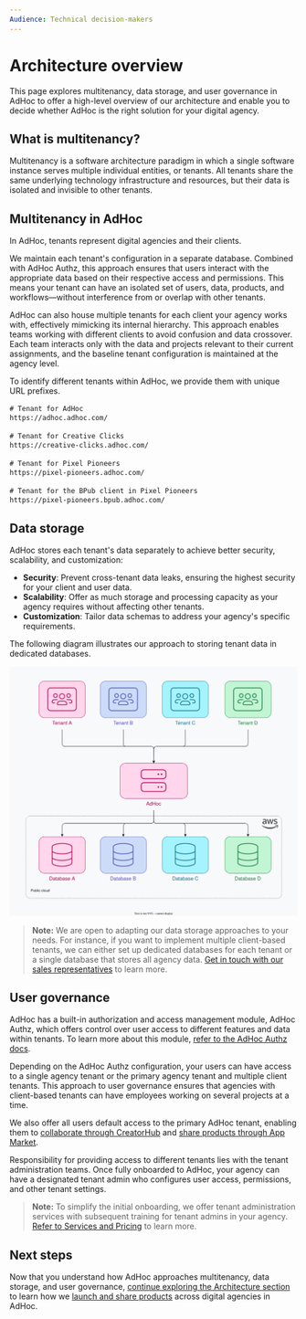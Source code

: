 ```yaml
---
Audience: Technical decision-makers
---
```


# Architecture overview

This page explores multitenancy, data storage, and user governance in AdHoc to offer a high-level overview of our architecture and enable you to decide whether AdHoc is the right solution for your digital agency.

## What is multitenancy?

Multitenancy is a software architecture paradigm in which a single software instance serves multiple individual entities, or tenants. All tenants share the same underlying technology infrastructure and resources, but their data is isolated and invisible to other tenants.

## Multitenancy in AdHoc

In AdHoc, tenants represent digital agencies and their clients.

We maintain each tenant's configuration in a separate database. Combined with AdHoc Authz, this approach ensures that users interact with the appropriate data based on their respective access and permissions. This means your tenant can have an isolated set of users, data, products, and workflows—without interference from or overlap with other tenants.

AdHoc can also house multiple tenants for each client your agency works with, effectively mimicking its internal hierarchy. This approach enables teams working with different clients to avoid confusion and data crossover. Each team interacts only with the data and projects relevant to their current assignments, and the baseline tenant configuration is maintained at the agency level.

To identify different tenants within AdHoc, we provide them with unique URL prefixes.

```shell
# Tenant for AdHoc
https://adhoc.adhoc.com/

# Tenant for Creative Clicks
https://creative-clicks.adhoc.com/

# Tenant for Pixel Pioneers
https://pixel-pioneers.adhoc.com/

# Tenant for the BPub client in Pixel Pioneers
https://pixel-pioneers.bpub.adhoc.com/
```

## Data storage

AdHoc stores each tenant's data separately to achieve better security, scalability, and customization:

- **Security**: Prevent cross-tenant data leaks, ensuring the highest security for your client and user data.
- **Scalability**: Offer as much storage and processing capacity as your agency requires without affecting other tenants.
- **Customization**: Tailor data schemas to address your agency's specific requirements.

The following diagram illustrates our approach to storing tenant data in dedicated databases.

![A diagram that illustrates AdHoc's approach to storing tenant data in dedicated databases.](./images/architecture/adhoc-data-storage.svg)

> **Note:** We are open to adapting our data storage approaches to your needs. For instance, if you want to implement multiple client-based tenants, we can either set up dedicated databases for each tenant or a single database that stores all agency data. [Get in touch with our sales representatives](https://dummy-link.com) to learn more.

## User governance

AdHoc has a built-in authorization and access management module, AdHoc Authz, which offers control over user access to different features and data within tenants. To learn more about this module, [refer to the AdHoc Authz docs](https://dummy-link.com).

Depending on the AdHoc Authz configuration, your users can have access to a single agency tenant or the primary agency tenant and multiple client tenants. This approach to user governance ensures that agencies with client-based tenants can have employees working on several projects at a time.

We also offer all users default access to the primary AdHoc tenant, enabling them to [collaborate through CreatorHub](https://dummy-link.com) and [share products through App Market](https://dummy-link.com).

Responsibility for providing access to different tenants lies with the tenant administration teams. Once fully onboarded to AdHoc, your agency can have a designated tenant admin who configures user access, permissions, and other tenant settings.

> **Note:** To simplify the initial onboarding, we offer tenant administration services with subsequent training for tenant admins in your agency. [Refer to Services and Pricing](https://dummy-link.com) to learn more.

## Next steps

Now that you understand how AdHoc approaches multitenancy, data storage, and user governance, [continue exploring the Architecture section](https://dummy-link.com) to learn how we [launch and share products](https://dummy-link.com) across digital agencies in AdHoc.
